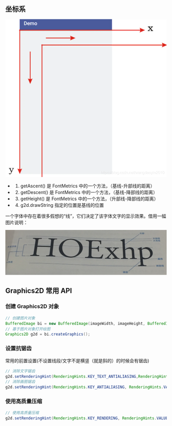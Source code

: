 
## 坐标系

![坐标系](./images/graphics2d/img.png)


- 1. getAscent() 是 FontMetrics 中的一个方法，（基线-升部线的距离）
- 2. getDescent() 是 FontMetrics 中的一个方法，（基线-降部线的距离）
- 3. getHeight() 是 FontMetrics 中的一个方法，（升部线-降部线的距离）
- 4. g2d.drawString 指定的位置是基线的位置

一个字体中存在着很多假想的“线”，它们决定了该字体文字的显示效果。借用一幅图片说明：

![坐标系](./images/graphics2d/img_1.png)



## Graphics2D 常用 API


### 创建 Graphics2D 对象

```java
// 创建图片对象
BufferedImage bi = new BufferedImage(imageWidth, imageHeight, BufferedImage.TYPE_4BYTE_ABGR);
// 基于图片对象打开绘图
Graphics2D g2d = bi.createGraphics();
```


### 设置抗锯齿

常用的前置设置(不设置线段/文字不是横竖（就是斜的）的时候会有锯齿)

```java
// 消除文字锯齿
g2d.setRenderingHint(RenderingHints.KEY_TEXT_ANTIALIASING,RenderingHints.VALUE_TEXT_ANTIALIAS_ON);
// 消除画图锯齿
g2d.setRenderingHint(RenderingHints.KEY_ANTIALIASING, RenderingHints.VALUE_ANTIALIAS_ON);
```


### 使用高质量压缩

```java
// 使用高质量压缩
g2d.setRenderingHint(RenderingHints.KEY_RENDERING, RenderingHints.VALUE_RENDER_QUALITY);
```













